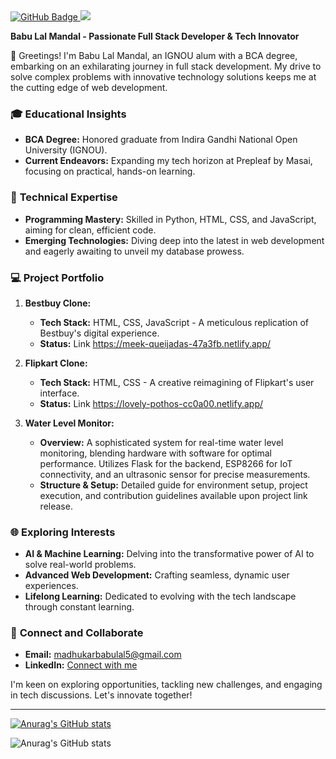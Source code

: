 <a href="https://github.com/babulal85k?tab=followers">
    <img src="https://img.shields.io/github/followers/babulal85k?label=Followers&style=social" alt="GitHub Badge">
</a>
<a href="https://github.com/babulal85k/github-profile-views-counter">
    <img src="https://komarev.com/ghpvc/?username=babulal85k">
</a>


**Babu Lal Mandal - Passionate Full Stack Developer & Tech Innovator**

🌟 Greetings! I'm Babu Lal Mandal, an IGNOU alum with a BCA degree, embarking on an exhilarating journey in full stack development. My drive to solve complex problems with innovative technology solutions keeps me at the cutting edge of web development.

### 🎓 **Educational Insights**

- **BCA Degree:** Honored graduate from Indira Gandhi National Open University (IGNOU).
- **Current Endeavors:** Expanding my tech horizon at Prepleaf by Masai, focusing on practical, hands-on learning.

### 🚀 **Technical Expertise**

- **Programming Mastery:** Skilled in Python, HTML, CSS, and JavaScript, aiming for clean, efficient code.
- **Emerging Technologies:** Diving deep into the latest in web development and eagerly awaiting to unveil my database prowess.

### 💻 **Project Portfolio**

1. **Bestbuy Clone:**
   - **Tech Stack:** HTML, CSS, JavaScript - A meticulous replication of Bestbuy's digital experience.
   - **Status:** Link https://meek-queijadas-47a3fb.netlify.app/

2. **Flipkart Clone:**
   - **Tech Stack:** HTML, CSS - A creative reimagining of Flipkart's user interface.
   - **Status:** Link https://lovely-pothos-cc0a00.netlify.app/

3. **Water Level Monitor:**
   - **Overview:** A sophisticated system for real-time water level monitoring, blending hardware with software for optimal performance. Utilizes Flask for the backend, ESP8266 for IoT connectivity, and an ultrasonic sensor for precise measurements.
   - **Structure & Setup:** Detailed guide for environment setup, project execution, and contribution guidelines available upon project link release.

### 🌐 **Exploring Interests**

- **AI & Machine Learning:** Delving into the transformative power of AI to solve real-world problems.
- **Advanced Web Development:** Crafting seamless, dynamic user experiences.
- **Lifelong Learning:** Dedicated to evolving with the tech landscape through constant learning.

### 🤝 **Connect and Collaborate**

- **Email:** [madhukarbabulal5@gmail.com](mailto:madhukarbabulal5@gmail.com)
- **LinkedIn:** [Connect with me](https://www.linkedin.com/in/babulal85k)

I'm keen on exploring opportunities, tackling new challenges, and engaging in tech discussions. Let's innovate together!

---

[![Anurag's GitHub stats](https://github-readme-stats.vercel.app/api?username=babulal85k)](https://github.com/babulal85k/github-readme-stats)

![Anurag's GitHub stats](https://github-readme-stats.vercel.app/api?username=babulal85k&hide=contribs,prs)
